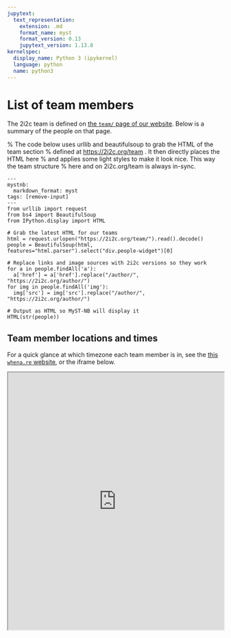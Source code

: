 ```yaml
---
jupytext:
  text_representation:
    extension: .md
    format_name: myst
    format_version: 0.13
    jupytext_version: 1.13.8
kernelspec:
  display_name: Python 3 (ipykernel)
  language: python
  name: python3
---
```


# List of team members

The 2i2c team is defined on [the `team/` page of our website](https://2i2c.org/team/).
Below is a summary of the people on that page.

% The code below uses urllib and beautifulsoup to grab the HTML of the team section
% defined at https://2i2c.org/team . It then directly places the HTML here
% and applies some light styles to make it look nice. This way the team structure
% here and on 2i2c.org/team is always in-sync.

<style>
.people-widget .avatar {
    width: 100%;
    max-width: 150px;
    height: auto;
    text-align: center;
}

.avatar-circle {
    border-radius: 50%;
}

.avatar {
  margin: 0px auto;
  object-fit: cover;
}

.people-person {
    width: 25%;
}

.people-person img {
    border-radius: 10em;
}

.people-person h1 {
    font-size: 1.5rem;
}

.portrait-title h2 {
    font-size: 1rem;
    margin-top: 1rem;
    text-rendering: optimizelegibility;
    text-align: center;
}

.portrait-title h3 {
    font-size: .7rem;
    font-weight: 300;
    color: rgba(0,0,0,.54);
    margin: 0 0 10px;
    display: block;
    font-family: montserrat,sans-serif;
    line-height: 1.25;
    text-rendering: optimizelegibility;
    text-align: center;
}


.people-person ul {
    list-style: none;
    display: flex;
    gap: 0.5rem;
    justify-content: center;
    padding: 0;
}
</style>

```{code-cell} ipython3
---
mystnb:
  markdown_format: myst
tags: [remove-input]
---
from urllib import request
from bs4 import BeautifulSoup
from IPython.display import HTML

# Grab the latest HTML for our teams
html = request.urlopen("https://2i2c.org/team/").read().decode()
people = BeautifulSoup(html, features="html.parser").select("div.people-widget")[0]

# Replace links and image sources with 2i2c versions so they work
for a in people.findAll('a'):
  a['href'] = a['href'].replace("/author/", "https://2i2c.org/author/")
for img in people.findAll('img'):
  img['src'] = img['src'].replace("/author/", "https://2i2c.org/author/")

# Output as HTML so MyST-NB will display it
HTML(str(people))
```

## Team member locations and times

For a quick glance at which timezone each team member is in, see the [this `whena.re` website](https://whena.re/2i2c-engineering-team), or the iframe below.

<div class="full-width">
    <iframe style="width: 100%; height: 600px" src="https://whena.re/2i2c-engineering-team" />
</div>
